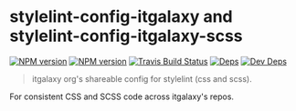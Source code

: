 # stylelint-config-itgalaxy and stylelint-config-itgalaxy-scss
[![NPM version](https://img.shields.io/npm/v/stylelint-config-itgalaxy.svg)](https://www.npmjs.org/package/stylelint-config-itgalaxy) [![NPM version](https://img.shields.io/npm/v/stylelint-config-itgalaxy-scss.svg)](https://www.npmjs.org/package/stylelint-config-itgalaxy-scss) [![Travis Build Status](https://img.shields.io/travis/itgalaxy/stylelint-config-itgalaxy/master.svg?label=build)](https://travis-ci.org/itgalaxy/stylelint-config-itgalaxy) [![Deps](https://david-dm.org/itgalaxy/stylelint-config-itgalaxy/status.svg)](https://david-dm.org/itgalaxy/stylelint-config-itgalaxy#info=dependencies&view=table) [![Dev Deps](https://david-dm.org/itgalaxy/stylelint-config-itgalaxy/dev-status.svg)](https://david-dm.org/itgalaxy/stylelint-config-itgalaxy#info=devDependencies&view=table)

> itgalaxy org's shareable config for stylelint (css and scss).

For consistent CSS and SCSS code across itgalaxy's repos.
